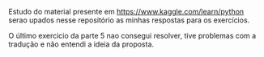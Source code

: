 Estudo do material presente em https://www.kaggle.com/learn/python
serao upados nesse repositório as minhas respostas para os exercícios.

O último exercicio da parte 5 nao consegui resolver, tive problemas com a tradução e não entendi a ideia da proposta.
